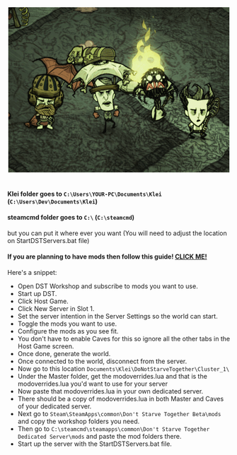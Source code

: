 <div style="text-align:center"><img src ="readme.gif" /></div><br>

#### Klei folder goes to `C:\Users\YOUR-PC\Documents\Klei` (`C:\Users\Dev\Documents\Klei`)

#### steamcmd folder goes to `C:\` (`C:\steamcmd`)
but you can put it where ever you want (You will need to adjust the location on StartDSTServers.bat file)

#### If you are planning to have mods then follow this guide! [CLICK ME!](http://forums.kleientertainment.com/topic/66820-help-dedicated-server-mods/)

Here's a snippet:

-	Open DST Workshop and subscribe to mods you want to use.
-	Start up DST.
-	Click Host Game.
-	Click New Server in Slot 1.
-	Set the server intention in the Server Settings so the world can start.
-	Toggle the mods you want to use.
-	Configure the mods as you see fit.
-	You don't have to enable Caves for this so ignore all the other tabs in the Host Game screen.
-	Once done, generate the world.
-	Once connected to the world, disconnect from the server.
-	Now go to this location `Documents\Klei\DoNotStarveTogether\Cluster_1\`
-	Under the Master folder, get the modoverrides.lua and that is the modoverrides.lua you'd want to use for your server
-	Now paste that modoverrides.lua in your own dedicated server.
-	There should be a copy of modoverrides.lua in both Master and Caves of your dedicated server.
-	Next go to `Steam\SteamApps\common\Don't Starve Together Beta\mods` and copy the workshop folders you need.
-	Then go to `C:\steamcmd\steamapps\common\Don't Starve Together Dedicated Server\mods` and paste the mod folders there.
-	Start up the server with the StartDSTServers.bat file.
